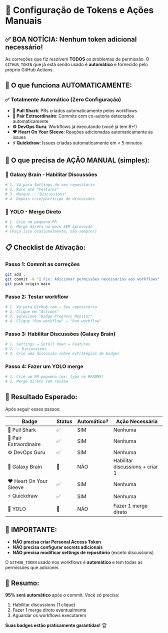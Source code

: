 # 🔑 Configuração de Tokens e Ações Manuais

## ✅ **BOA NOTÍCIA: Nenhum token adicional necessário!**

As correções que fiz resolvem **TODOS** os problemas de permissão. O `GITHUB_TOKEN` que já está sendo usado é **automático** e fornecido pelo próprio GitHub Actions.

## 🤖 O que funciona AUTOMATICAMENTE:

### ✅ **Totalmente Automático (Zero Configuração)**
- **🦈 Pull Shark**: PRs criados automaticamente pelos workflows
- **👥 Pair Extraordinaire**: Commits com co-autoria detectados automaticamente  
- **⚙️ DevOps Guru**: Workflows já executando (você já tem 8+!)
- **❤️ Heart On Your Sleeve**: Reações adicionadas automaticamente às issues
- **⚡ Quickdraw**: Issues criadas automaticamente em < 5 minutos

## 🔧 O que precisa de AÇÃO MANUAL (simples):

### 🧠 **Galaxy Brain** - Habilitar Discussões
```bash
# 1. Vá para Settings do seu repositório
# 2. Role até "Features" 
# 3. Marque ✅ "Discussions"
# 4. Depois crie/participe de discussões
```

### 🎲 **YOLO** - Merge Direto
```bash
# 1. Crie um pequeno PR
# 2. Merge direto na main SEM aprovação
# (Faça isso ocasionalmente, não sempre!)
```

## 📋 **Checklist de Ativação:**

### Passo 1: Commit as correções
```bash
git add .
git commit -m "🔧 Fix: Adicionar permissões necessárias aos workflows"
git push origin main
```

### Passo 2: Testar workflow
```bash
# 1. Vá para GitHub.com → Seu repositório
# 2. Clique em "Actions"
# 3. Selecione "Badge Progress Monitor"  
# 4. Clique "Run workflow" → "Run workflow"
```

### Passo 3: Habilitar Discussões (Galaxy Brain)
```bash
# 1. Settings → Scroll down → Features
# 2. ✅ Discussions
# 3. Crie uma discussão sobre estratégias de badges
```

### Passo 4: Fazer um YOLO merge
```bash
# 1. Crie um PR pequeno (ex: typo no README)
# 2. Merge direto sem review
```

## 🎯 **Resultado Esperado:**

Após seguir esses passos:

| Badge | Status | Automático? | Ação Necessária |
|-------|--------|-------------|-----------------|
| 🦈 Pull Shark | ✅ | SIM | Nenhuma |
| 👥 Pair Extraordinaire | ✅ | SIM | Nenhuma |  
| ⚙️ DevOps Guru | ✅ | SIM | Nenhuma |
| 🧠 Galaxy Brain | 🔄 | NÃO | Habilitar discussions + criar 1 |
| ❤️ Heart On Your Sleeve | ✅ | SIM | Nenhuma |
| ⚡ Quickdraw | ✅ | SIM | Nenhuma |
| 🎲 YOLO | 🔄 | NÃO | Fazer 1 merge direto |

## 🚨 **IMPORTANTE:**

- **NÃO precisa criar Personal Access Token**
- **NÃO precisa configurar secrets adicionais**
- **NÃO precisa modificar settings de repositório** (exceto discussions)

O `GITHUB_TOKEN` usado nos workflows é **automático** e tem todas as permissões que adicionei.

## 🎉 **Resumo:**

**95% será automático** após o commit. Você só precisa:
1. Habilitar discussions (1 clique)
2. Fazer 1 merge direto eventualmente
3. Aguardar os workflows executarem

**Suas badges estão praticamente garantidas!** 🏆
